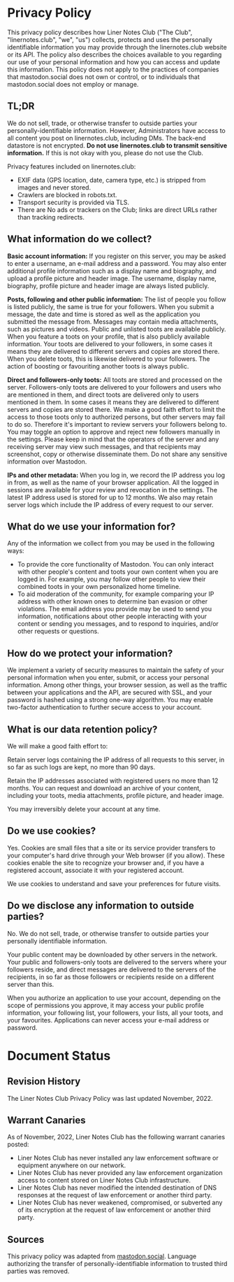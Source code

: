 # Privacy Policy

This privacy policy describes how Liner Notes Club ("The Club", "linernotes.club", "we", "us") collects, protects and uses the personally identifiable information you may provide through the linernotes.club website or its API. The policy also describes the choices available to you regarding our use of your personal information and how you can access and update this information. This policy does not apply to the practices of companies that mastodon.social does not own or control, or to individuals that mastodon.social does not employ or manage.

## TL;DR

We do not sell, trade, or otherwise transfer to outside parties your personally-identifiable information. However, Administrators have access to all content you post on linernotes.club, including DMs. The back-end datastore is not encrypted. **Do not use linernotes.club to transmit sensitive information.** If this is not okay with you, please do not use the Club.

Privacy features included on linernotes.club:

- EXIF data (GPS location, date, camera type, etc.) is stripped from images and never stored.
- Crawlers are blocked in robots.txt.
- Transport security is provided via TLS.
- There are No ads or trackers on the Club; links are direct URLs rather than tracking redirects.


## What information do we collect?

**Basic account information:** If you register on this server, you may be asked to enter a username, an e-mail address and a password. You may also enter additional profile information such as a display name and biography, and upload a profile picture and header image. The username, display name, biography, profile picture and header image are always listed publicly.

**Posts, following and other public information:** The list of people you follow is listed publicly, the same is true for your followers. When you submit a message, the date and time is stored as well as the application you submitted the message from. Messages may contain media attachments, such as pictures and videos. Public and unlisted toots are available publicly. When you feature a toots on your profile, that is also publicly available information. Your toots are delivered to your followers, in some cases it means they are delivered to different servers and copies are stored there. When you delete toots, this is likewise delivered to your followers. The action of boosting or favouriting another toots is always public.

**Direct and followers-only toots:** All toots are stored and processed on the server. Followers-only toots are delivered to your followers and users who are mentioned in them, and direct toots are delivered only to users mentioned in them. In some cases it means they are delivered to different servers and copies are stored there. We make a good faith effort to limit the access to those toots only to authorized persons, but other servers may fail to do so. Therefore it's important to review servers your followers belong to. You may toggle an option to approve and reject new followers manually in the settings. Please keep in mind that the operators of the server and any receiving server may view such messages, and that recipients may screenshot, copy or otherwise disseminate them. Do not share any sensitive information over Mastodon.

**IPs and other metadata:** When you log in, we record the IP address you log in from, as well as the name of your browser application. All the logged in sessions are available for your review and revocation in the settings. The latest IP address used is stored for up to 12 months. We also may retain server logs which include the IP address of every request to our server.

## What do we use your information for?

Any of the information we collect from you may be used in the following ways:

- To provide the core functionality of Mastodon. You can only interact with other people's content and toots your own content when you are logged in. For example, you may follow other people to view their combined toots in your own personalized home timeline.
- To aid moderation of the community, for example comparing your IP address with other known ones to determine ban evasion or other violations.
The email address you provide may be used to send you information, notifications about other people interacting with your content or sending you messages, and to respond to inquiries, and/or other requests or questions.

## How do we protect your information?

We implement a variety of security measures to maintain the safety of your personal information when you enter, submit, or access your personal information. Among other things, your browser session, as well as the traffic between your applications and the API, are secured with SSL, and your password is hashed using a strong one-way algorithm. You may enable two-factor authentication to further secure access to your account.

## What is our data retention policy?

We will make a good faith effort to:

Retain server logs containing the IP address of all requests to this server, in so far as such logs are kept, no more than 90 days.

Retain the IP addresses associated with registered users no more than 12 months.
You can request and download an archive of your content, including your toots, media attachments, profile picture, and header image.

You may irreversibly delete your account at any time.

## Do we use cookies?

Yes. Cookies are small files that a site or its service provider transfers to your computer's hard drive through your Web browser (if you allow). These cookies enable the site to recognize your browser and, if you have a registered account, associate it with your registered account.

We use cookies to understand and save your preferences for future visits.

## Do we disclose any information to outside parties?

No. We do not sell, trade, or otherwise transfer to outside parties your personally identifiable information.

Your public content may be downloaded by other servers in the network. Your public and followers-only toots are delivered to the servers where your followers reside, and direct messages are delivered to the servers of the recipients, in so far as those followers or recipients reside on a different server than this.

When you authorize an application to use your account, depending on the scope of permissions you approve, it may access your public profile information, your following list, your followers, your lists, all your toots, and your favourites. Applications can never access your e-mail address or password.

# Document Status

## Revision History

The Liner Notes Club Privacy Policy was last updated November, 2022.

## Warrant Canaries

As of November, 2022, Liner Notes Club has the following warrant canaries posted:

* Liner Notes Club has never installed any law enforcement software or equipment anywhere on our network.
* Liner Notes Club has never provided any law enforcement organization access to content stored on Liner Notes Club infrastructure.
* Liner Notes Club has never modified the intended destination of DNS responses at the request of law enforcement or another third party.
* Liner Notes Club has never weakened, compromised, or subverted any of its encryption at the request of law enforcement or another third party.

## Sources

This privacy policy was adapted from [mastodon.social](https://mastodon.social/privacy-policy). Language authorizing the transfer of personally-identifiable information to trusted third parties was removed.
